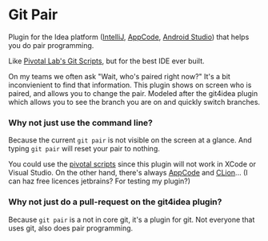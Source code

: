 # Git Pair

Plugin for the Idea platform ([IntelliJ](https://www.jetbrains.com/idea/), [AppCode](https://www.jetbrains.com/objc/), [Android Studio](http://developer.android.com/tools/studio/index.html)) that helps you do pair programming.

Like [Pivotal Lab's Git Scripts](https://github.com/pivotal/git_scripts), but for the best IDE ever built.

On my teams we often ask "Wait, who's paired right now?"  It's a bit inconvienient to find that information.  This plugin shows on screen who is paired, and allows you to change the pair.  Modeled after the git4idea plugin which allows you to see the branch you are on and quickly switch branches.

### Why not just use the command line?

Because the current `git pair` is not visible on the screen at a glance.  And typing `git pair` will reset your pair to nothing.

You could use the [pivotal scripts](https://github.com/pivotal/git_scripts) since this plugin will not work in XCode or Visual Studio.  On the other hand, there's always [AppCode](https://www.jetbrains.com/objc/) and [CLion](https://www.jetbrains.com/clion/)... (I can haz free licences jetbrains?  For testing my plugin?)

### Why not just do a pull-request on the git4idea plugin?

Because `git pair` is a not in core git, it's a plugin for git.  Not everyone that uses git, also does pair programming.
